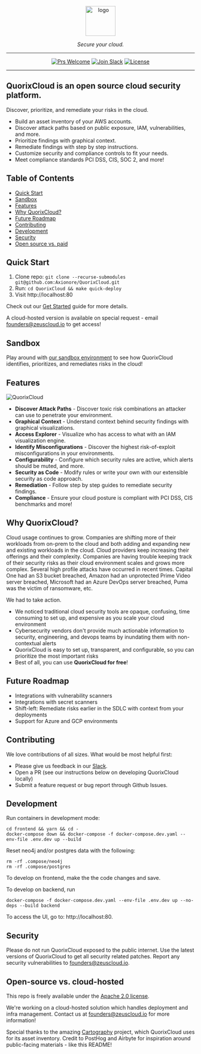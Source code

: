 <p align="center">
  <picture>
    <source media="(prefers-color-scheme: dark)" srcset="https://user-images.githubusercontent.com/20483346/222834423-7fc33c17-c599-43c5-827d-ea4183a8b6f2.png" height="80">
    <img alt="logo" src="https://user-images.githubusercontent.com/20483346/222834439-0cbf26d7-eaa6-462c-9438-e3a91a02c7d2.png" height="80">
  </picture>
  <p align="center">
    <em>Secure your cloud.</em>
  </p>
</p>

<div align="center">

---

[![Prs Welcome](https://img.shields.io/badge/PRs-welcome-brightgreen.svg?style=shields)](http://makeapullrequest.com)
[![Join Slack](https://img.shields.io/badge/slack%20community-join-blue)](https://join.slack.com/t/ironleapcommunity/shared_invite/zt-1oxm8asmq-4oyM4fdqarSHMoMstGH6Lw)
[![License](https://img.shields.io/badge/license-Apache2.0-brightgreen)](/LICENSE)

---

</div>

<!-- omit in toc -->
## QuorixCloud is an open source cloud security platform. 

Discover, prioritize, and remediate your risks in the cloud. 

- Build an asset inventory of your AWS accounts.
- Discover attack paths based on public exposure, IAM, vulnerabilities, and more.
- Prioritize findings with graphical context. 
- Remediate findings with step by step instructions.
- Customize security and compliance controls to fit your needs. 
- Meet compliance standards PCI DSS, CIS, SOC 2, and more!

<!-- omit in toc -->
## Table of Contents

- [Quick Start](#quick-start)
- [Sandbox](#sandbox)
- [Features](#features)
- [Why QuorixCloud?](#why-zeuscloud)
- [Future Roadmap](#future-roadmap)
- [Contributing](#contributing)
- [Development](#development)
- [Security](#security)
- [Open source vs. paid](#open-source-vs-paid)

## Quick Start

1. Clone repo: `git clone --recurse-submodules git@github.com:Axionore/QuorixCloud.git`
2. Run: `cd QuorixCloud && make quick-deploy`
3. Visit http://localhost:80

Check out our [Get Started](https://docs.zeuscloud.io/introduction/get-started) guide for 
more details.

A cloud-hosted version is available on special request - email founders@zeuscloud.io to get access!

## Sandbox

Play around with [our sandbox environment](https://demo.zeuscloud.io) to see how QuorixCloud identifies, prioritizes, and remediates risks in the cloud!

## Features

![QuorixCloud](https://user-images.githubusercontent.com/20483346/233917373-fbaf6651-c446-4e3a-b23d-9eb1133e49ac.gif)

* **Discover Attack Paths** - Discover toxic risk combinations an attacker can use to penetrate your environment.
* **Graphical Context** - Understand context behind security findings with graphical visualizations.
* **Access Explorer** - Visualize who has access to what with an IAM visualization engine.
* **Identify Misconfigurations** - Discover the highest risk-of-exploit misconfigurations in your environments.
* **Configurability** - Configure which security rules are active, which alerts should be muted, and more.
* **Security as Code** - Modify rules or write your own with our extensible security as code approach.
* **Remediation** - Follow step by step guides to remediate security findings.
* **Compliance** - Ensure your cloud posture is compliant with PCI DSS, CIS benchmarks and more!


## Why QuorixCloud?
Cloud usage continues to grow. Companies are shifting more of their workloads from on-prem to the cloud and both adding and expanding new and existing workloads in the cloud. Cloud providers keep increasing their offerings and their complexity. Companies are having trouble keeping track of their security risks as their cloud environment scales and grows more complex. Several high profile attacks have occurred in recent times. Capital One had an S3 bucket breached, Amazon had an unprotected Prime Video server breached, Microsoft had an Azure DevOps server breached, Puma was the victim of ransomware, etc.

We had to take action.

- We noticed traditional cloud security tools are opaque, confusing, time consuming to set up, and expensive as you scale your cloud environment
- Cybersecurity vendors don't provide much actionable information to security, engineering, and devops teams by inundating them with non-contextual alerts
- QuorixCloud is easy to set up, transparent, and configurable, so you can prioritize the most important risks 
- Best of all, you can use **QuorixCloud for free**!

## Future Roadmap
- Integrations with vulnerability scanners
- Integrations with secret scanners
- Shift-left: Remediate risks earlier in the SDLC with context from your deployments
- Support for Azure and GCP environments

## Contributing
We love contributions of all sizes. What would be most helpful first: 

- Please give us feedback in our [Slack](https://join.slack.com/t/ironleapcommunity/shared_invite/zt-1oxm8asmq-4oyM4fdqarSHMoMstGH6Lw).
- Open a PR (see our instructions below on developing QuorixCloud locally)
- Submit a feature request or bug report through Github Issues.


## Development

Run containers in development mode:
```
cd frontend && yarn && cd -
docker-compose down && docker-compose -f docker-compose.dev.yaml --env-file .env.dev up --build
```

Reset neo4j and/or postgres data with the following:
```
rm -rf .compose/neo4j
rm -rf .compose/postgres
```

To develop on frontend, make the the code changes and save.

To develop on backend, run
```
docker-compose -f docker-compose.dev.yaml --env-file .env.dev up --no-deps --build backend
```

To access the UI, go to: http://localhost:80.

## Security

Please do not run QuorixCloud exposed to the public internet. Use the latest versions of QuorixCloud to get all security related patches. Report any security vulnerabilities to founders@zeuscloud.io. 

## Open-source vs. cloud-hosted

This repo is freely available under the [Apache 2.0 license](https://github.com/Axionore/QuorixCloud/blob/main/LICENSE).

We're working on a cloud-hosted solution which handles deployment and infra management. Contact us at founders@zeuscloud.io for more information!

Special thanks to the amazing [Cartography](https://github.com/lyft/cartography) project, which QuorixCloud uses for its asset inventory. Credit to PostHog and Airbyte for inspiration around public-facing materials - like this README!

